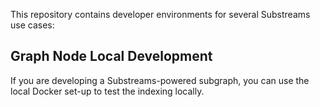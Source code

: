 This repository contains developer environments for several Substreams use cases:

## Graph Node Local Development

If you are developing a Substreams-powered subgraph, you can use the local Docker set-up to test the indexing locally.